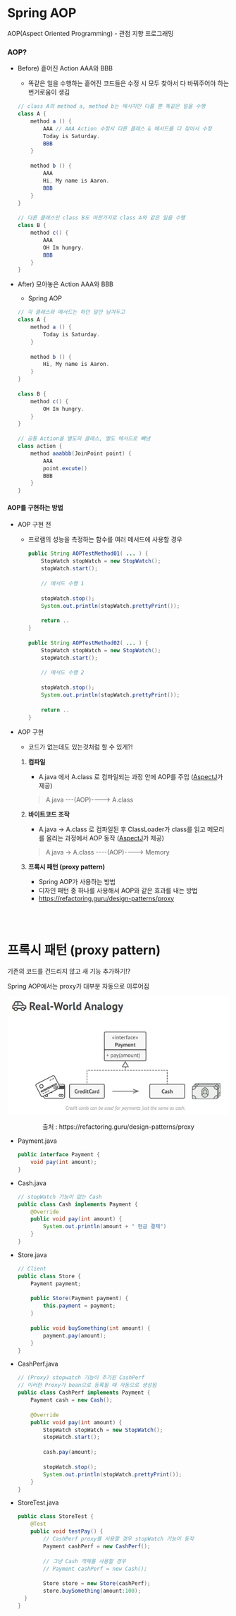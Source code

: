 # Spring AOP

AOP(Aspect Oriented Programming) - 관점 지향 프로그래밍

### AOP?

- Before) 흩어진 Action AAA와 BBB

  - 똑같은 일을 수행하는 흩어진 코드들은 수정 시 모두 찾아서 다 바꿔주어야 하는 번거로움이 생김

  ```java
  // class A의 method a, method b는 메시지만 다를 뿐 똑같은 일을 수행
  class A {
      method a () {
          AAA // AAA Action 수정시 다른 클레스 & 메서드를 다 찾아서 수정
          Today is Saturday.
          BBB
      }
       
      method b () {
          AAA
          Hi, My name is Aaron.
          BBB
      }
  }
  
  // 다른 클래스인 class B도 마찬가지로 class A와 같은 일을 수행
  class B {
      method c() {
          AAA
          OH Im hungry.
          BBB
      }
  }
  ```

- After) 모아놓은 Action AAA와 BBB

  - Spring AOP

  ```java
  // 각 클래스와 메서드는 하던 일만 남겨두고
  class A {
      method a () {
          Today is Saturday.
      }
      
      method b () {
          Hi, My name is Aaron.
      }
  }
  
  class B {
      method c() {
          OH Im hungry.
      }
  }
  
  // 공통 Action을 별도의 클래스, 별도 메서드로 뺴냄
  class action {
      method aaabbb(JoinPoint point) {
          AAA
          point.excute()
          BBB
      }
  }
  ```

#### AOP를 구현하는 방법

- AOP 구현 전

  - 프로램의 성능을 측정하는 함수를 여러 메서드에 사용할 경우

    ```java
    public String AOPTestMethod01( ... ) {
        StopWatch stopWatch = new StopWatch();
    	stopWatch.start();
    
    	// 메서드 수행 1
            
        stopWatch.stop();
    	System.out.println(stopWatch.prettyPrint());
    
     	return ..
    }
    
    public String AOPTestMethod02( ... ) {
        StopWatch stopWatch = new StopWatch();
    	stopWatch.start();
    
    	// 메서드 수행 2
            
        stopWatch.stop();
    	System.out.println(stopWatch.prettyPrint());
    
     	return ..
    }
    ```

- AOP 구현

  - 코드가 없는데도 있는것처럼 할 수 있게?!

  1. **컴파일** 

     - A.java 에서 A.class 로 컴파일되는 과정 안에 AOP를 주입 ([AspectJ](https://www.eclipse.org/aspectj/)가 제공)

     > A.java ---(AOP)----> A.class

  2. **바이트코드 조작**

     - A.java -> A.class 로 컴파일된 후 ClassLoader가 class를 읽고 메모리를 올리는 과정에서 AOP 동작 ([AspectJ](https://www.eclipse.org/aspectj/)가 제공)

     > A.java -> A.class ----(AOP)----> Memory

  3. **프록시 패턴 (proxy pattern)** 

     - Spring AOP가 사용하는 방법 
     - 디자인 패턴 중 하나를 사용해서 AOP와 같은 효과를 내는 방법
     - https://refactoring.guru/design-patterns/proxy

<br>

<br>

# 프록시 패턴 (proxy pattern)

기존의 코드를 건드리지 않고 새 기능 추가하기!?

Spring AOP에서는 proxy가 대부분 자동으로 이루어짐

<p align="center">
    <img src="../img/proxy.jpg">
	<p align="center"> 출처 : https://refactoring.guru/design-patterns/proxy </p>
</p>

- Payment.java

  ```java
  public interface Payment {
      void pay(int amount);
  }
  ```

- Cash.java

  ```java
  // stopWatch 기능이 없는 Cash
  public class Cash implements Payment {
      @Override
      public void pay(int amount) {
          System.out.println(amount + " 현금 결제")
      }
  }
  ```
  
- Store.java

  ```java
  // Client
  public class Store {
      Payment payment;
      
      public Store(Payment payment) {
          this.payment = payment;
      }
      
      public void buySomething(int amount) {
          payment.pay(amount);
      }
  }
  ```
- CashPerf.java

  ```java
  // (Proxy) stopwatch 기능이 추가된 CashPerf
  // 이러한 Proxy가 bean으로 등록될 때 자동으로 생성됨
  public class CashPerf implements Payment {
      Payment cash = new Cash();
      
      @Override
      public void pay(int amount) {
          StopWatch stopWatch = new StopWatch();
          stopWatch.start();
          
          cash.pay(amount);
          
          stopWatch.stop();
          System.out.println(stopWatch.prettyPrint());
      }
  }
  ```
  
- StoreTest.java

  ```java
  public class StoreTest {
      @Test
      public void testPay() {
          // CashPerf proxy를 사용할 경우 stopWatch 기능이 동작
          Payment cashPerf = new CashPerf();  
          
          // 그냥 Cash 객체를 사용할 경우 
          // Payment cashPerf = new Cash(); 
          
          Store store = new Store(cashPerf);
          store.buySomething(amount:100);
    }
  }
  ```
  



